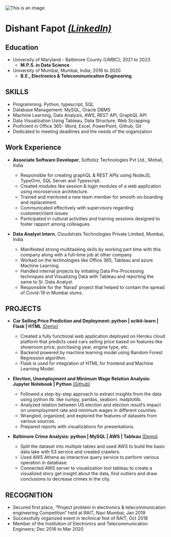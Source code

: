 ![This is an image](https://avatars.githubusercontent.com/u/51368258?s=400&u=a22975ac64d1f5cf9ec0079e25fbe2b86b40093f&v=4.jpg)

# Dishant Fapot _[(LinkedIn)](https://www.linkedin.com/in/dishantfapot/)_



## Education

* University of Maryland - Baltimore County (UMBC); 2021 to 2023 
  * **M.P.S. in Data Science** 
* University of Mumbai, Mumbai, India;                                           2016 to 2020
  * **B.E., Electronics & Telecommunication Engineering**


## SKILLS
* Programming: Python, typescript, SQL
* Database Management: MySQL, Oracle DBMS
* Machine Learning, Data Analysis, AWS, REST API, GraphQL API
* Data Visualization Using Tableau, Data Structure, Web Scrapping
* Proficient in Office 365- Word, Excel, PowerPoint, Github, Git
* Dedicated to meeting deadlines and the needs of the organization


## Work Experience
* **Associate Software Developer**, Softobiz Technologies Pvt Ltd., Mohali, India  
  *	Responsible for creating graphQL & REST APIs using NodeJS, TypeOrm, SQL Server and Typescript. 
  *	Created modules like session & login modules of a web application using microservice architecture.
  *	Trained and mentored a new team member for smooth on-boarding and replacement.
  *	Communicated effectively with supervisors regarding customer/client issues
  *	Participated in cultural activities and training sessions designed to foster rapport among colleagues. 

* **Data Analyst Intern**, Cloudstrats Technologies Private Limited, Mumbai, India        
  *	Manifested strong multitasking skills by working part time with this company along with a full-time job at other company
  *	Worked on the technologies like Office 365, Tableau and azure Machine Learning.
  *	Handled internal projects by initiating Data Pre-Processing techniques and Visualizing Data with Tableau and reporting the same to Sr. Data Analyst.
  *	Responsible for the ‘Narad’ project that helped to contain the spread of Covid-19 in Mumbai slums. 


## PROJECTS
* **Car Selling Price Prediction and Deployment: python | scikit-learn | Flask | HTML**	[(Demo)](https://used-car-selling-price-india.herokuapp.com/)
  *	Created a fully functional web application deployed on Heroku cloud platform that predicts used cars selling price based on features like showroom price, purchasing year, engine type, etc.
  * Backend powered by machine learning model using Random Forest Regression algorithm.
  * Flask is used for integration of HTML for frontend and Machine Learning Model.

* **Election, Unemployment and Minimum Wage Relation Analysis: Jupyter Notebook | Python**	[(Github)](https://github.com/DISHANTJOSHI1/Data-Anlysis-Projects/blob/main/Project%20_3_final.ipynb)
  * Followed a step-by-step approach to extract insights from the data using python lib. like numpy, pandas, seaborn. matplotlib.
  * Analyzed relation between US election and election result’s impact on unemployment rate and minimum wages in different counties.
  * Wrangled, organized, and explored the features of datasets from various sources.
  * Prepared reports with visualizations for presentations.

* **Baltimore Crime Analysis: python | MySQL | AWS | Tableau**	[(Demo)](https://public.tableau.com/app/profile/dishant.fapot/viz/Project1_16383109555130/Story1)
  * Split the dataset into multiple tables and used AWS to build the basic data lake with S3 service and created crawlers.
  * Used AWS Athena as interactive query service to perform various operation in database.
  * Connected AWS server to visualization tool tableau to create a visualized story get insight about the data, find outliers and draw conclusions to decrease crimes in the city.



## RECOGNITION
- Secured   first   place,   “Project   problem   in   electronics   & telecommunication engineering Competition” held at RAIT, Navi Mumbai; 											Jan 2019
- Successfully organized event in technical fest of RAIT;						Oct 2018
-	Member of the Institution of Electronics and Telecommunication Engineers;  			Dec 2016 to Mar 2020

